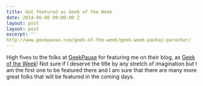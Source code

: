 ```yaml
---
title: Got featured as Geek of the Week
date: 2014-06-08 00:00:00 Z
layout: post
layout: post
excerpt: ''
http://www.geekpause.com/geek-of-the-week/geek-week-pankaj-parashar/
---
```


High fives to the folks at <a href="http://www.geekpause.com">GeekPause</a> for featuring me on their blog, as <a href="http://www.geekpause.com/geek-of-the-week/">Geek of the Week</a>! Not sure if I deserve the title by any stretch of imagination but I am the first one to be featured there and I am sure that there are many more great folks that will be featured in the coming days.